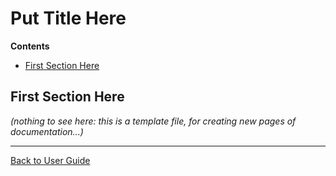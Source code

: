 <a id="top"></a>

# Put Title Here

**Contents**
<!-- vscode-markdown-toc -->
* [First Section Here](#FirstSectionHere)

<!-- vscode-markdown-toc-config
	numbering=false
	autoSave=true
	/vscode-markdown-toc-config -->
<!-- /vscode-markdown-toc -->

## <a name='FirstSectionHere'></a>First Section Here

*(nothing to see here: this is a template file, for creating new pages of documentation...)* 

---

[Back to User Guide](README.md#top)
